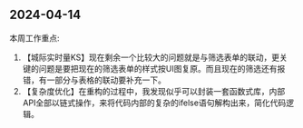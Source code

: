 ## 2024-04-14

本周工作重点:

1. 【城际实时量KS】现在剩余一个比较大的问题就是与筛选表单的联动，更关键的问题是要把现在的筛选表单的样式按UI图复原。而且现在的筛选还有报错，有一部分与表格的联动要补充一下。
2. 【复杂度优化】在重构的过程中，我发现似乎可以封装一套函数式库，内部API全部以链式操作，来将代码内部的复杂的ifelse语句解构出来，简化代码逻辑。